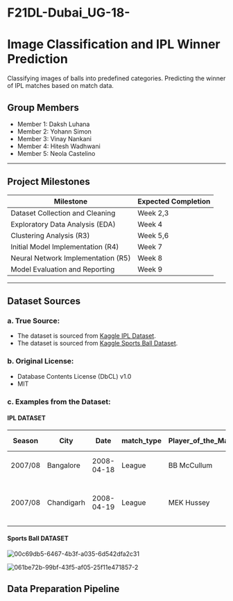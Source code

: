 # F21DL-Dubai_UG-18-
# Image Classification and IPL Winner Prediction
Classifying images of balls into predefined categories.
Predicting the winner of IPL matches based on match data.

## **Group Members**
- Member 1: Daksh Luhana
- Member 2: Yohann Simon
- Member 3: Vinay Nankani
- Member 4: Hitesh Wadhwani
- Member 5: Neola Castelino


---

## **Project Milestones**
| **Milestone**                     | **Expected Completion** |
|------------------------------------|--------------------------|
| Dataset Collection and Cleaning    | Week 2,3                  |
| Exploratory Data Analysis (EDA)    | Week 4                  |
| Clustering Analysis (R3)           | Week 5,6                  |
| Initial Model Implementation (R4) | Week 7                  |
| Neural Network Implementation (R5)| Week 8                  |
| Model Evaluation and Reporting     | Week 9                  |

---

## **Dataset Sources**
### a. **True Source**:
- The dataset is sourced from [Kaggle IPL Dataset](https://www.kaggle.com/datasets/patrickb1912/ipl-complete-dataset-20082020).
- The dataset is sourced from [Kaggle Sports Ball Dataset](https://www.kaggle.com/datasets/mdkabinhasan/sports-ball-dataset?resource=download).

### b. **Original License**:
- Database Contents License (DbCL) v1.0
- MIT

### c. **Examples from the Dataset**:
#### IPL DATASET
| Season   | City        | Date       | match_type | Player_of_the_Match | Venue                                       | Team 1                   | Team 2                | Toss_Winner                | Toss_Decision | Winner                   | Result | Result_Margin | Target_Runs |Target_Overs  |Super_Over |Method | Umpire 1| Umpire 2|   
|----------|-------------|------------|------------|---------------------|---------------------------------------------|--------------------------|-----------------------|----------------------------|---------------|--------------------------|----------|------------|----------------|----------------|-------|------------|---------------|------------|
| 2007/08  | Bangalore   | 2008-04-18 | League     | BB McCullum         | M Chinnaswamy Stadium                       | Royal Challengers Bangalore | Kolkata Knight Riders | Royal Challengers Bangalore | field         | Kolkata Knight Riders | runs     | 140        | 223            | 20             | N     | NA         | Asad Rauf     | RE Koertzen |
| 2007/08  | Chandigarh  | 2008-04-19 | League     | MEK Hussey          | Punjab Cricket Association Stadium, Mohali | Kings XI Punjab          | Chennai Super Kings  | Chennai Super Kings       | bat           | Chennai Super Kings    | runs     | 33         | 241            | 20             | N     | NA         | MR Benson     | SL Shastri  |
#### Sports Ball DATASET
![00c69db5-6467-4b3f-a035-6d542dfa2c31](https://github.com/user-attachments/assets/f75ab8d8-db34-42e2-a09b-33b65215a9ca)



![061be72b-99bf-43f5-af05-25f11e471857-2](https://github.com/user-attachments/assets/5805003c-491d-4ded-98f9-fdf2c7746f7a)

## **Data Preparation Pipeline**
